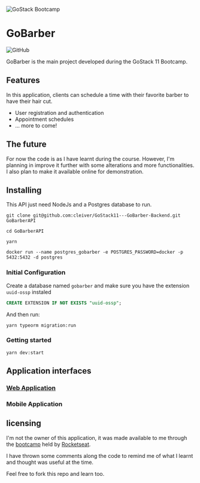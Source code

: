 ![GoStack Bootcamp](https://storage.googleapis.com/golden-wind/bootcamp-gostack/header-desafios.png "GoStack Bootcamp")

# GoBarber
![GitHub](https://img.shields.io/github/license/cleiver/GoStack11---GoBarber-Backend?style=plastic)

GoBarber is the main project developed during the GoStack 11 Bootcamp.

## Features

In this application, clients can schedule a time with their favorite barber to have their hair cut.

- User registration and authentication
- Appointment schedules
- ... more to come!

## The future
For now the code is as I have learnt during the course. However, I'm planning in improve it further with some alterations and more functionalities. I also plan to make it available online for demonstration.

## Installing
This API just need NodeJs and a Postgres database to run.

```
git clone git@github.com:cleiver/GoStack11---GoBarber-Backend.git GoBarberAPI
```
```
cd GoBarberAPI
```
```
yarn
```
```
docker run --name postgres_gobarber -e POSTGRES_PASSWORD=docker -p 5432:5432 -d postgres
```

### Initial Configuration

Create a database named `gobarber` and make sure you have the extension `uuid-ossp` instaled

```sql
CREATE EXTENSION IF NOT EXISTS "uuid-ossp";
```

And then run:

```
yarn typeorm migration:run
```

### Getting started
```
yarn dev:start
```

## Application interfaces
### [Web Application](https://github.com/cleiver/GoStack11---GoBarber-Web)

### Mobile Application

## licensing

I'm not the owner of this application, it was made available to me through the [bootcamp](https://rocketseat.com.br/gostack) held by [Rocketseat](https://rocketseat.com.br/).

I have thrown some comments along the code to remind me of what I learnt and thought was useful at the time.

Feel free to fork this repo and learn too.
